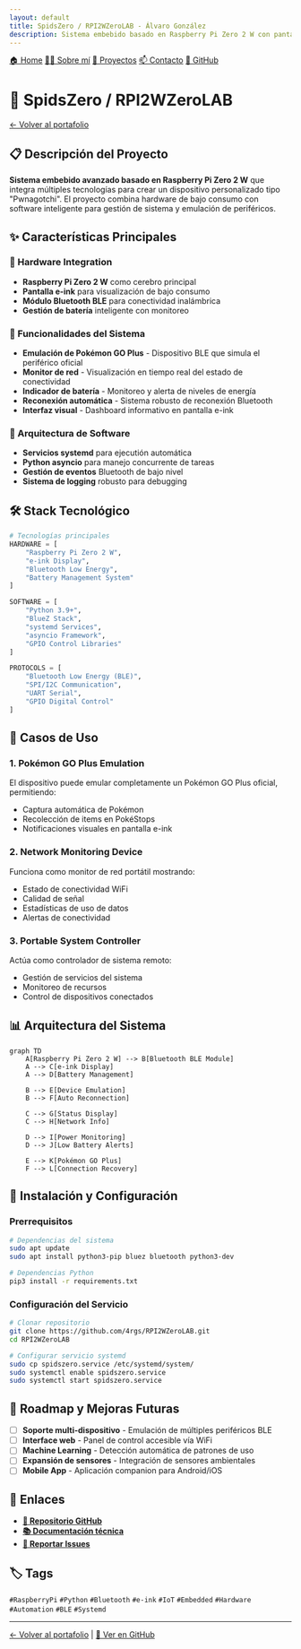 ```yaml
---
layout: default
title: SpidsZero / RPI2WZeroLAB - Álvaro González
description: Sistema embebido basado en Raspberry Pi Zero 2 W con pantalla e-ink y Bluetooth
---
```


<div class="site-nav">
  <a href="../">🏠 Home</a>
  <a href="../about.html">👨‍💻 Sobre mí</a>
  <a href="../#proyectos-destacados">📁 Proyectos</a>
  <a href="../#contacto">📫 Contacto</a>
  <a href="https://github.com/4rgs" target="_blank">🐙 GitHub</a>
</div>

# 🧩 SpidsZero / RPI2WZeroLAB

[← Volver al portafolio](../)

## 📋 Descripción del Proyecto

**Sistema embebido avanzado basado en Raspberry Pi Zero 2 W** que integra múltiples tecnologías para crear un dispositivo personalizado tipo "Pwnagotchi". El proyecto combina hardware de bajo consumo con software inteligente para gestión de sistema y emulación de periféricos.

## ✨ Características Principales

### 🔷 Hardware Integration
- **Raspberry Pi Zero 2 W** como cerebro principal
- **Pantalla e-ink** para visualización de bajo consumo
- **Módulo Bluetooth BLE** para conectividad inalámbrica
- **Gestión de batería** inteligente con monitoreo

### 🔷 Funcionalidades del Sistema
- **Emulación de Pokémon GO Plus** - Dispositivo BLE que simula el periférico oficial
- **Monitor de red** - Visualización en tiempo real del estado de conectividad
- **Indicador de batería** - Monitoreo y alerta de niveles de energía
- **Reconexión automática** - Sistema robusto de reconexión Bluetooth
- **Interfaz visual** - Dashboard informativo en pantalla e-ink

### 🔷 Arquitectura de Software
- **Servicios systemd** para ejecutión automática
- **Python asyncio** para manejo concurrente de tareas
- **Gestión de eventos** Bluetooth de bajo nivel
- **Sistema de logging** robusto para debugging

## 🛠️ Stack Tecnológico

```python
# Tecnologías principales
HARDWARE = [
    "Raspberry Pi Zero 2 W",
    "e-ink Display",
    "Bluetooth Low Energy",
    "Battery Management System"
]

SOFTWARE = [
    "Python 3.9+",
    "BlueZ Stack",
    "systemd Services", 
    "asyncio Framework",
    "GPIO Control Libraries"
]

PROTOCOLS = [
    "Bluetooth Low Energy (BLE)",
    "SPI/I2C Communication",
    "UART Serial",
    "GPIO Digital Control"
]
```

## 🚀 Casos de Uso

### **1. Pokémon GO Plus Emulation**
El dispositivo puede emular completamente un Pokémon GO Plus oficial, permitiendo:
- Captura automática de Pokémon
- Recolección de items en PokéStops
- Notificaciones visuales en pantalla e-ink

### **2. Network Monitoring Device**
Funciona como monitor de red portátil mostrando:
- Estado de conectividad WiFi
- Calidad de señal
- Estadísticas de uso de datos
- Alertas de conectividad

### **3. Portable System Controller**
Actúa como controlador de sistema remoto:
- Gestión de servicios del sistema
- Monitoreo de recursos
- Control de dispositivos conectados

## 📊 Arquitectura del Sistema

```mermaid
graph TD
    A[Raspberry Pi Zero 2 W] --> B[Bluetooth BLE Module]
    A --> C[e-ink Display]
    A --> D[Battery Management]
    
    B --> E[Device Emulation]
    B --> F[Auto Reconnection]
    
    C --> G[Status Display]
    C --> H[Network Info]
    
    D --> I[Power Monitoring]
    D --> J[Low Battery Alerts]
    
    E --> K[Pokémon GO Plus]
    F --> L[Connection Recovery]
```

## 🔧 Instalación y Configuración

### Prerrequisitos
```bash
# Dependencias del sistema
sudo apt update
sudo apt install python3-pip bluez bluetooth python3-dev

# Dependencias Python
pip3 install -r requirements.txt
```

### Configuración del Servicio
```bash
# Clonar repositorio
git clone https://github.com/4rgs/RPI2WZeroLAB.git
cd RPI2WZeroLAB

# Configurar servicio systemd
sudo cp spidszero.service /etc/systemd/system/
sudo systemctl enable spidszero.service
sudo systemctl start spidszero.service
```

## 🎯 Roadmap y Mejoras Futuras

- [ ] **Soporte multi-dispositivo** - Emulación de múltiples periféricos BLE
- [ ] **Interface web** - Panel de control accesible vía WiFi
- [ ] **Machine Learning** - Detección automática de patrones de uso
- [ ] **Expansión de sensores** - Integración de sensores ambientales
- [ ] **Mobile App** - Aplicación companion para Android/iOS

## 🔗 Enlaces

- **[📁 Repositorio GitHub](https://github.com/4rgs/RPI2WZeroLAB)**
- **[📚 Documentación técnica](https://github.com/4rgs/RPI2WZeroLAB/wiki)**
- **[🐛 Reportar Issues](https://github.com/4rgs/RPI2WZeroLAB/issues)**

## 🏷️ Tags

`#RaspberryPi` `#Python` `#Bluetooth` `#e-ink` `#IoT` `#Embedded` `#Hardware` `#Automation` `#BLE` `#Systemd`

---

[← Volver al portafolio](../) | [🔗 Ver en GitHub](https://github.com/4rgs/RPI2WZeroLAB)
